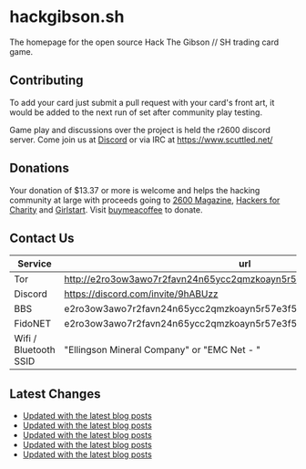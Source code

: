 # hackgibson.sh
The homepage for the open source Hack The Gibson // SH trading card game.


## Contributing

To add your card just submit a pull request with your card's front art, it would be added to the next run of set after community play testing.

Game play and discussions over the project is held the r2600 discord server. Come join us at [Discord](https://discord.com/invite/9hABUzz) or via IRC at https://www.scuttled.net/


## Donations

Your donation of $13.37 or more is welcome and helps the hacking community at large with proceeds going to [2600 Magazine](https://2600.com/), [Hackers for Charity](https://hackersforcharity.org) and [Girlstart](https://girlstart.org).  Visit [buymeacoffee](https://www.buymeacoffee.com/hackgibson.sh) to donate.


## Contact Us

Service | url
-|-
Tor | http://e2ro3ow3awo7r2favn24n65ycc2qmzkoayn5r57e3f56nvjwdcgg32ad.onion
Discord | https://discord.com/invite/9hABUzz
BBS | e2ro3ow3awo7r2favn24n65ycc2qmzkoayn5r57e3f56nvjwdcgg32ad.onion:23
FidoNET | e2ro3ow3awo7r2favn24n65ycc2qmzkoayn5r57e3f56nvjwdcgg32ad.onion:24554
Wifi / Bluetooth SSID | "Ellingson Mineral Company" or "EMC Net - <fidonet address>"

## Latest Changes
<!-- BLOG-POST-LIST:START -->
- [Updated with the latest blog posts](https://github.com/DFW2600/hackgibson.sh/commit/a0066ada0eeba4a60d4a7317b70130f147e38b99)
- [Updated with the latest blog posts](https://github.com/DFW2600/hackgibson.sh/commit/171f9d0683104c22aa9c9a7346a56868cc09788b)
- [Updated with the latest blog posts](https://github.com/DFW2600/hackgibson.sh/commit/f8fd6875e24d0ea228fc95b68fe2754ebe5bc5cc)
- [Updated with the latest blog posts](https://github.com/DFW2600/hackgibson.sh/commit/de88fd85b939c0de9e06d14785d0d1e9bb331fb4)
- [Updated with the latest blog posts](https://github.com/DFW2600/hackgibson.sh/commit/0f36f34ec2586ebfd39679a77a58cdd5b7f8f57d)
<!-- BLOG-POST-LIST:END -->
